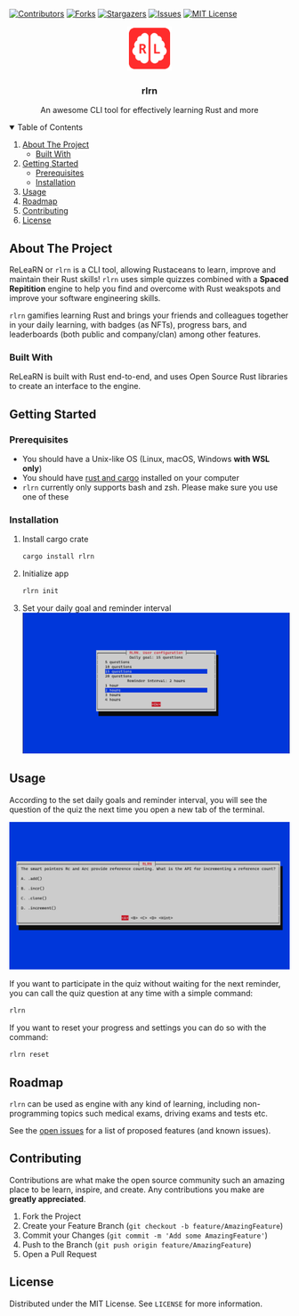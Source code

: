 <!-- PROJECT SHIELDS -->
[![Contributors][contributors-shield]][contributors-url]
[![Forks][forks-shield]][forks-url]
[![Stargazers][stars-shield]][stars-url]
[![Issues][issues-shield]][issues-url]
[![MIT License][license-shield]][license-url]

<p align="center">
  <img src="https://raw.githubusercontent.com/torcoste/relearn-rs/main/images/logo.png" alt="rlrn logo" width="80">
  <h3 align="center">rlrn</h3>
  <p align="center">
    An awesome CLI tool for effectively learning Rust and more
  </p>
</p>

<!-- TABLE OF CONTENTS -->
<details open="open">
  <summary>Table of Contents</summary>
  <ol>
    <li>
      <a href="#about-the-project">About The Project</a>
      <ul>
        <li><a href="#built-with">Built With</a></li>
      </ul>
    </li>
    <li>
      <a href="#getting-started">Getting Started</a>
      <ul>
        <li><a href="#prerequisites">Prerequisites</a></li>
        <li><a href="#installation">Installation</a></li>
      </ul>
    </li>
    <li><a href="#usage">Usage</a></li>
    <li><a href="#roadmap">Roadmap</a></li>
    <li><a href="#contributing">Contributing</a></li>
    <li><a href="#license">License</a></li>
  </ol>
</details>


<!-- ABOUT THE PROJECT -->
## About The Project

ReLeaRN or `rlrn` is a CLI tool, allowing Rustaceans to learn, improve and maintain their Rust skills!
`rlrn` uses simple quizzes combined with a **Spaced Repitition** engine to help you find and overcome with Rust weakspots and improve your software engineering skills.

`rlrn` gamifies learning Rust and brings your friends and colleagues together in your daily learning, with badges (as NFTs), progress bars, and leaderboards (both public and company/clan) among other features.

### Built With

ReLeaRN is built with Rust end-to-end, and uses Open Source Rust libraries to create an interface to the engine.

<!-- GETTING STARTED -->
## Getting Started

### Prerequisites

- You should have a Unix-like OS (Linux, macOS, Windows **with WSL only**)
- You should have [rust and cargo](https://www.rust-lang.org/tools/install) installed on your computer
- `rlrn` currently only supports bash and zsh. Please make sure you use one of these

### Installation

1. Install cargo crate
   ```sh
   cargo install rlrn
   ```
2. Initialize app
   ```sh
   rlrn init
   ```
3. Set your daily goal and reminder interval
   <img src="https://raw.githubusercontent.com/torcoste/relearn-rs/main/images/settings.png" alt="Settings">

<!-- USAGE EXAMPLES -->
## Usage

According to the set daily goals and reminder interval, you will see the question of the quiz the next time you open a new tab of the terminal.

<img src="https://raw.githubusercontent.com/torcoste/relearn-rs/main/images/quiz-question-example.png" alt="Quiz question example">

If you want to participate in the quiz without waiting for the next reminder, you can call the quiz question at any time with a simple command:
   ```sh
   rlrn
   ```

If you want to reset your progress and settings you can do so with the command:
   ```sh
   rlrn reset
   ```

<!-- ROADMAP -->
## Roadmap

`rlrn` can be used as engine with any kind of learning, including non-programming topics such medical exams, driving exams and tests etc.

See the [open issues](https://github.com/torcoste/relearn-rs/issues) for a list of proposed features (and known issues).

<!-- CONTRIBUTING -->
## Contributing

Contributions are what make the open source community such an amazing place to be learn, inspire, and create. Any contributions you make are **greatly appreciated**.

1. Fork the Project
2. Create your Feature Branch (`git checkout -b feature/AmazingFeature`)
3. Commit your Changes (`git commit -m 'Add some AmazingFeature'`)
4. Push to the Branch (`git push origin feature/AmazingFeature`)
5. Open a Pull Request

<!-- LICENSE -->
## License

Distributed under the MIT License. See `LICENSE` for more information.

<!-- REFERENCES -->
[contributors-shield]: https://img.shields.io/github/contributors/torcoste/relearn-rs.svg?style=for-the-badge
[contributors-url]: https://github.com/torcoste/relearn-rs/graphs/contributors
[forks-shield]: https://img.shields.io/github/forks/torcoste/relearn-rs.svg?style=for-the-badge
[forks-url]: https://github.com/torcoste/relearn-rs/network/members
[stars-shield]: https://img.shields.io/github/stars/torcoste/relearn-rs.svg?style=for-the-badge
[stars-url]: https://github.com/torcoste/relearn-rs/stargazers
[issues-shield]: https://img.shields.io/github/issues/torcoste/relearn-rs.svg?style=for-the-badge
[issues-url]: https://github.com/torcoste/relearn-rs/issues
[license-shield]: https://img.shields.io/github/license/torcoste/relearn-rs.svg?style=for-the-badge
[license-url]: https://github.com/torcoste/relearn-rs/blob/master/LICENSE.txt
